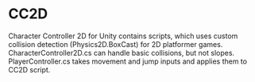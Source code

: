 # CC2D
Character Controller 2D for Unity contains scripts, which uses custom collision detection (Physics2D.BoxCast) for 2D platformer games.
CharacterController2D.cs can handle basic collisions, but not slopes. PlayerController.cs takes movement and jump inputs and applies them to CC2D script.
